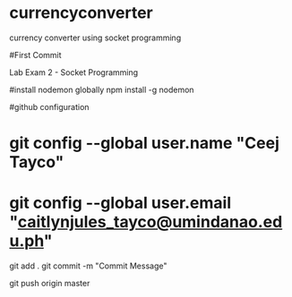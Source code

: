 # currencyconverter
currency converter using socket programming


#First Commit

Lab Exam 2 - Socket Programming

#install nodemon globally
npm install -g nodemon

#github configuration

# git config --global user.name "Ceej Tayco"
# git config --global user.email "caitlynjules_tayco@umindanao.edu.ph"

git add .
git commit -m "Commit Message"

git push origin master
